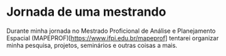 # Jornada de uma mestrando

Durante minha jornada no Mestrado Proficional de Análise e Planejamento Espacial (MAPEPROF)[https://www.ifpi.edu.br/mapeprof] tentarei organizar minha pesquisa, projetos, seminários e outras coisas a mais.